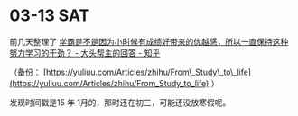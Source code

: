 # 03-13 SAT

前几天整理了 [学霸是不是因为小时候有成绩好带来的优越感，所以一直保持这种努力学习的干劲？ - 大头帮主的回答 - 知乎](https://www.zhihu.com/question/26925157/answer/36699896)

（备份： [https://yuliuu.com/Articles/zhihu/From\_Study\_to\_life](https://yuliuu.com/Articles/zhihu/From_Study_to_life) ）

发现时间戳是15 年 1月的，那时还在初三，可能还没放寒假呢。

